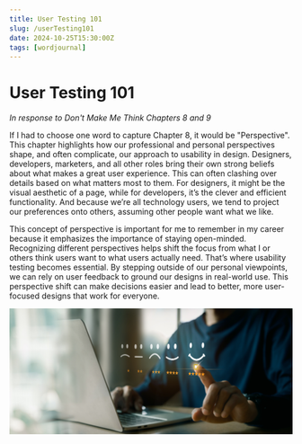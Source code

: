 ```yaml
---
title: User Testing 101
slug: /userTesting101
date: 2024-10-25T15:30:00Z
tags: [wordjournal]
---
```


# User Testing 101
*In response to Don't Make Me Think Chapters 8 and 9*

If I had to choose one word to capture Chapter 8, it would be "Perspective". This chapter highlights how our professional and personal perspectives shape, and often complicate, our approach to usability in design. Designers, developers, marketers, and all other roles bring their own strong beliefs about what makes a great user experience. This can often clashing over details based on what matters most to them. For designers, it might be the visual aesthetic of a page, while for developers, it’s the clever and efficient functionality. And because we’re all technology users, we tend to project our preferences onto others, assuming other people want what we like.

This concept of perspective is important for me to remember in my career because it emphasizes the importance of staying open-minded. Recognizing different perspectives helps shift the focus from what I or others think users want to what users actually need. That’s where usability testing becomes essential. By stepping outside of our personal viewpoints, we can rely on user feedback to ground our designs in real-world use. This perspective shift can make decisions easier and lead to better, more user-focused designs that work for everyone.

![Error getting image](/img/testing.jpeg)
